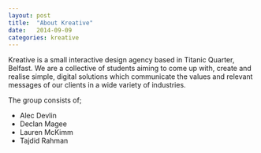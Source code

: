 ```yaml
---
layout: post
title:  "About Kreative"
date:   2014-09-09
categories: kreative
---
```


Kreative is a small interactive design agency based in Titanic Quarter, Belfast. We are a collective of students aiming to come up with, create and realise simple, digital solutions which communicate the values and relevant messages of our clients in a wide variety of industries.

The group consists of;

- Alec Devlin
- Declan Magee
- Lauren McKimm
- Tajdid Rahman